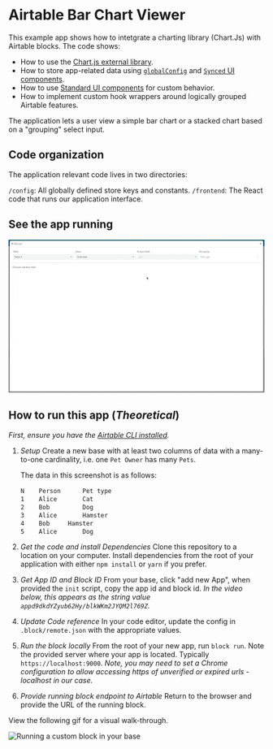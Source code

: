 # Airtable Bar Chart Viewer

This example app shows how to intetgrate a charting library (Chart.Js) with Airtable blocks. The code shows:

- How to use the [Chart.js external library](https://www.chartjs.org/).
- How to store app-related data using [`globalConfig`](https://www.airtable.com/developers/apps/api/models/GlobalConfig) and [`Synced` UI components](https://www.airtable.com/developers/apps/api/UI/components/SelectSynced).
- How to use [Standard UI components](https://www.airtable.com/developers/apps/api/UI/components/Select) for custom behavior.
- How to implement custom hook wrappers around logically grouped Airtable features.

The application lets a user view a simple bar chart or a stacked chart based on a "grouping" select input.

## Code organization

The application relevant code lives in two directories:

`/config`: All globally defined store keys and constants.
`/frontend`: The React code that runs our application interface.

## See the app running

![App updating chart as the user changes data](media/block.gif)

## How to run this app (_Theoretical_)

_First, ensure you have the [Airtable CLI installed](https://www.npmjs.com/package/@airtable/blocks-cli)._

1. _Setup_
   Create a new base with at least two columns of data with a many-to-one cardinality, i.e. one `Pet Owner` has many `Pets`.

   The data in this screenshot is as follows:

   ```tsv
   N	Person		Pet type
   1	Alice		Cat
   2	Bob 		Dog
   3	Alice		Hamster
   4	Bob		Hamster
   5	Alice		Dog
   ```

2. _Get the code and install Dependencies_
   Clone this repository to a location on your computer.
   Install dependencies from the root of your application with either `npm install` or `yarn` if you prefer.
3. _Get App ID and Block ID_
   From your base, click "add new App", when provided the `init` script, copy the app id and block id.
   _In the video below, this appears as the string value `appd9dkdYZyub62Hy/blkWKm2JYQM2l769Z`._
4. _Update Code reference_
   In your code editor, update the config in `.block/remote.json` with the appropriate values.
5. _Run the block locally_
   From the root of your new app, run `block run`. Note the provided server where your app is located. Typically `https://localhost:9000`.
   _Note, you may need to set a Chrome configuration to allow accessing https of unverified or expired urls - localhost in our case._
6. _Provide running block endpoint to Airtable_
   Return to the browser and provide the URL of the running block.

View the following gif for a visual walk-through.

![Running a custom block in your base](media/Walk-Through-Install-Block.gif)
